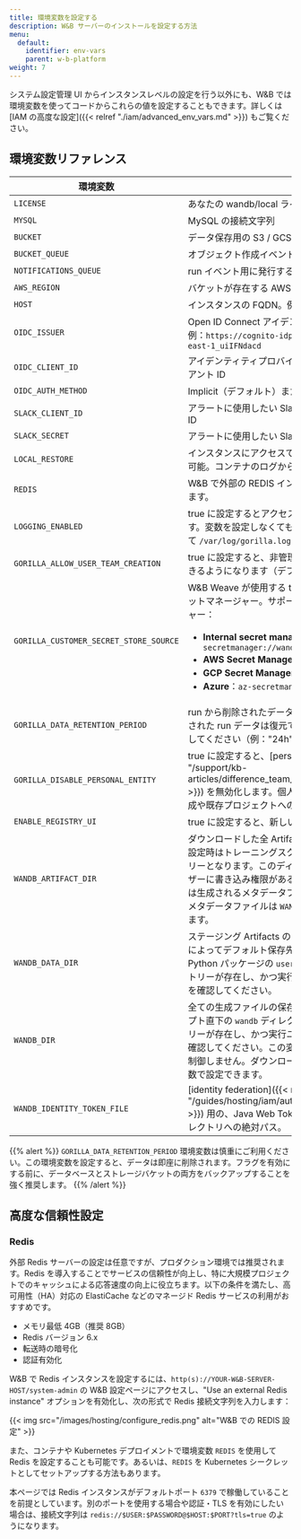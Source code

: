 ```yaml
---
title: 環境変数を設定する
description: W&B サーバーのインストールを設定する方法
menu:
  default:
    identifier: env-vars
    parent: w-b-platform
weight: 7
---
```


システム設定管理 UI からインスタンスレベルの設定を行う以外にも、W&B では環境変数を使ってコードからこれらの値を設定することもできます。詳しくは [IAM の高度な設定]({{< relref "./iam/advanced_env_vars.md" >}}) もご覧ください。

## 環境変数リファレンス

| 環境変数                            | 説明                                                                                                                                                                              |
|--------------------------------------|-----------------------------------------------------------------------------------------------------------------------------------------------------------------------------------|
| `LICENSE`                           | あなたの wandb/local ライセンス                                                                                                                                                     |
| `MYSQL`                             | MySQL の接続文字列                                                                                                                                                                 |
| `BUCKET`                            | データ保存用の S3 / GCS バケット                                                                                                                                                   |
| `BUCKET_QUEUE`                      | オブジェクト作成イベント用の SQS / Google PubSub キュー                                                                                                                             |
| `NOTIFICATIONS_QUEUE`               | run イベント用に発行する SQS キュー                                                                                                                                                |
| `AWS_REGION`                        | バケットが存在する AWS リージョン                                                                                                                                                   |
| `HOST`                              | インスタンスの FQDN。例：`https://my.domain.net`                                                                                              |
| `OIDC_ISSUER`                       | Open ID Connect アイデンティティプロバイダーの URL。例：`https://cognito-idp.us-east-1.amazonaws.com/us-east-1_uiIFNdacd`                     |
| `OIDC_CLIENT_ID`                    | アイデンティティプロバイダー上のアプリケーションのクライアント ID                                                                                                                     |
| `OIDC_AUTH_METHOD`                  | Implicit（デフォルト）または pkce。詳細は下記参照                                                                                                                                   |
| `SLACK_CLIENT_ID`                   | アラートに使用したい Slack アプリケーションのクライアント ID                                                                                                                         |
| `SLACK_SECRET`                      | アラートに使用したい Slack アプリケーションのシークレット                                                                                                                            |
| `LOCAL_RESTORE`                     | インスタンスにアクセスできない場合、一時的に true に設定可能。コンテナのログから一時認証情報を確認してください。                                                                  |
| `REDIS`                             | W&B で外部の REDIS インスタンスを設定する場合に使用できます。                                                                                                                        |
| `LOGGING_ENABLED`                   | true に設定するとアクセスログが stdout にストリームされます。変数を設定しなくても、サイドカーコンテナをマウントして `/var/log/gorilla.log` を tail することが可能です。         |
| `GORILLA_ALLOW_USER_TEAM_CREATION`  | true に設定すると、非管理者ユーザーが新しい team を作成できるようになります（デフォルトは false）。                                                                              |
| `GORILLA_CUSTOMER_SECRET_STORE_SOURCE` | W&B Weave が使用する team シークレットの保存先シークレットマネージャー。サポートされているシークレットマネージャー：<ul><li><b>Internal secret manager</b>（デフォルト）：<code>k8s-secretmanager://wandb-secret</code></li><li><b>AWS Secret Manager</b>：<code>aws-secretmanager</code></li><li><b>GCP Secret Manager</b>：<code>gcp-secretmanager</code></li><li><b>Azure</b>：<code>az-secretmanger</code></li><ul>  |
| `GORILLA_DATA_RETENTION_PERIOD`     | run から削除されたデータを保持する期間（時間単位）。削除された run データは復元できません。入力値の末尾に `h` を付与してください（例："24h"）。            |
| `GORILLA_DISABLE_PERSONAL_ENTITY`   | true に設定すると、[personal entities]({{< relref "/support/kb-articles/difference_team_entity_user_entity_mean_me.md" >}}) を無効化します。個人 entities 内での新規プロジェクト作成や既存プロジェクトへの書き込みができなくなります。 |
| `ENABLE_REGISTRY_UI`                | true に設定すると、新しい W&B Registry UI を有効化します。            |
| `WANDB_ARTIFACT_DIR`                | ダウンロードした全 Artifacts を保存するディレクトリー。未設定時はトレーニングスクリプト直下の `artifacts` ディレクトリーとなります。このディレクトリーが存在し、かつ実行ユーザーに書き込み権限があることを確認してください。この変数は生成されるメタデータファイルの保存場所は制御しません。メタデータファイルは `WANDB_DIR` 環境変数で保存先を設定できます。      |
| `WANDB_DATA_DIR`                    | ステージング Artifacts のアップロード先。プラットフォームによってデフォルト保存先が異なります（`platformdirs` Python パッケージの `user_data_dir` 値を使用）。このディレクトリーが存在し、かつ実行ユーザーに書き込み権限があることを確認してください。 |
| `WANDB_DIR`                         | 全ての生成ファイルの保存先。未設定時はトレーニングスクリプト直下の `wandb` ディレクトリーとなります。このディレクトリーが存在し、かつ実行ユーザーに書き込み権限があることを確認してください。この変数は Artifacts のダウンロード先は制御しません。ダウンロード先は `WANDB_ARTIFACT_DIR` 環境変数で設定できます。    |
| `WANDB_IDENTITY_TOKEN_FILE`         | [identity federation]({{< relref "/guides/hosting/iam/authentication/identity_federation.md" >}}) 用の、Java Web Token（JWT）を保存するローカルディレクトリへの絶対パス。        |
{{% alert %}}
`GORILLA_DATA_RETENTION_PERIOD` 環境変数は慎重にご利用ください。この環境変数を設定すると、データは即座に削除されます。フラグを有効にする前に、データベースとストレージバケットの両方をバックアップすることを強く推奨します。
{{% /alert %}}

## 高度な信頼性設定

### Redis

外部 Redis サーバーの設定は任意ですが、プロダクション環境では推奨されます。Redis を導入することでサービスの信頼性が向上し、特に大規模プロジェクトでのキャッシュによる応答速度の向上に役立ちます。以下の条件を満たし、高可用性（HA）対応の ElastiCache などのマネージド Redis サービスの利用がおすすめです。

- メモリ最低 4GB（推奨 8GB）
- Redis バージョン 6.x
- 転送時の暗号化
- 認証有効化

W&B で Redis インスタンスを設定するには、`http(s)://YOUR-W&B-SERVER-HOST/system-admin` の W&B 設定ページにアクセスし、"Use an external Redis instance" オプションを有効化し、次の形式で Redis 接続文字列を入力します：

{{< img src="/images/hosting/configure_redis.png" alt="W&B での REDIS 設定" >}}

また、コンテナや Kubernetes デプロイメントで環境変数 `REDIS` を使用して Redis を設定することも可能です。あるいは、`REDIS` を Kubernetes シークレットとしてセットアップする方法もあります。

本ページでは Redis インスタンスがデフォルトポート `6379` で稼働していることを前提としています。別のポートを使用する場合や認証・TLS を有効にしたい場合は、接続文字列は `redis://$USER:$PASSWORD@$HOST:$PORT?tls=true` のようになります。